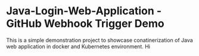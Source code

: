 # Java-Login-Web-Application - GitHub Webhook Trigger Demo

This is a simple demonstration project to showcase conatinerization of Java web application in docker and Kubernetes environment.
Hi
